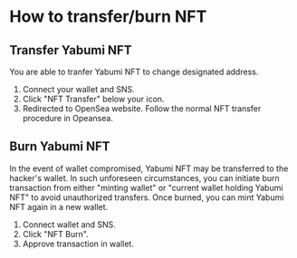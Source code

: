 # How to transfer/burn NFT

## Transfer Yabumi NFT

You are able to tranfer Yabumi NFT to change designated address.

1. Connect your wallet and SNS.&#x20;
2. Click  "NFT Transfer" below your icon.
3. Redirected to  OpenSea website. Follow the normal NFT transfer procedure in Opeansea.

## Burn Yabumi NFT

In the event of wallet compromised, Yabumi NFT may be transferred to the hacker's wallet. In such unforeseen circumstances, you can initiate burn transaction from either  "minting wallet" or  "current wallet holding Yabumi NFT" to avoid unauthorized transfers. Once burned, you can mint Yabumi NFT again in a new wallet.

1. Connect  wallet and SNS.
2. Click "NFT Burn".
3. Approve transaction in wallet.
